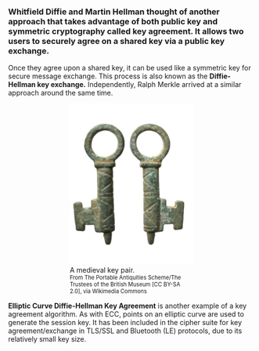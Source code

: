 ### Whitfield Diffie and Martin Hellman thought of another approach that takes advantage of both public key and symmetric cryptography called key agreement. It allows two users to securely agree on a shared key via a public key exchange.  

Once they agree upon a shared key, it can be used like a symmetric key for secure message exchange. This process is also known as the **Diffie-Hellman key exchange.**  Independently, Ralph Merkle arrived at a similar approach around the same time.


<figure class="snippetimg" style="margin: 0 auto;width:50%">
  <img src=".guides/img/keyagmt.jpg" alt="Medieval key pair. By: The Portable Antiquities Scheme/ The Trustees of the British Museum [CC BY-SA 2.0], via Wikimedia Commons.>
<figcaption style="font-size: 0.6em; text-align: left;">A medieval key pair.    
  </br>
<figcaption style="font-size: 0.8em; text-align: left;">From The Portable Antiquities Scheme/The Trustees of the British Museum [CC BY-SA 2.0], via Wikimedia Commons</figcaption>
</figure>


**Elliptic Curve Diffie-Hellman Key Agreement** is another example of a key agreement algorithm.  As with ECC, points on an elliptic curve are used to generate the session key. It has been included in the cipher suite for key agreement/exchange in TLS/SSL and Bluetooth (LE) protocols, due to its relatively small key size.


 